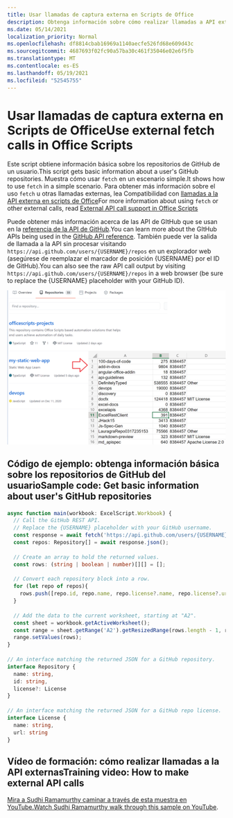 ```yaml
---
title: Usar llamadas de captura externa en Scripts de Office
description: Obtenga información sobre cómo realizar llamadas a API externas en scripts de Office.
ms.date: 05/14/2021
localization_priority: Normal
ms.openlocfilehash: df8814cbab16969a1140aecfe526fd68e609d43c
ms.sourcegitcommit: 4687693f02fc90a57ba30c461f35046e02e6f5fb
ms.translationtype: MT
ms.contentlocale: es-ES
ms.lasthandoff: 05/19/2021
ms.locfileid: "52545755"
---
```

# <a name="use-external-fetch-calls-in-office-scripts"></a><span data-ttu-id="db0a5-103">Usar llamadas de captura externa en Scripts de Office</span><span class="sxs-lookup"><span data-stu-id="db0a5-103">Use external fetch calls in Office Scripts</span></span>

<span data-ttu-id="db0a5-104">Este script obtiene información básica sobre los repositorios de GitHub de un usuario.</span><span class="sxs-lookup"><span data-stu-id="db0a5-104">This script gets basic information about a user's GitHub repositories.</span></span> <span data-ttu-id="db0a5-105">Muestra cómo usar `fetch` en un escenario simple.</span><span class="sxs-lookup"><span data-stu-id="db0a5-105">It shows how to use `fetch` in a simple scenario.</span></span> <span data-ttu-id="db0a5-106">Para obtener más información sobre el uso `fetch` u otras llamadas externas, lea Compatibilidad con [llamadas a la API externa en scripts de Office](../../develop/external-calls.md)</span><span class="sxs-lookup"><span data-stu-id="db0a5-106">For more information about using `fetch` or other external calls, read [External API call support in Office Scripts](../../develop/external-calls.md)</span></span>

<span data-ttu-id="db0a5-107">Puede obtener más información acerca de las API de GItHub que se usan en la [referencia de la API de GitHub](https://docs.github.com/rest/reference/repos#list-repositories-for-a-user).</span><span class="sxs-lookup"><span data-stu-id="db0a5-107">You can learn more about the GItHub APIs being used in the [GitHub API reference](https://docs.github.com/rest/reference/repos#list-repositories-for-a-user).</span></span> <span data-ttu-id="db0a5-108">También puede ver la salida de llamada a la API sin procesar visitando `https://api.github.com/users/{USERNAME}/repos` en un explorador web (asegúrese de reemplazar el marcador de posición {USERNAME} por el ID de GitHub).</span><span class="sxs-lookup"><span data-stu-id="db0a5-108">You can also see the raw API call output by visiting `https://api.github.com/users/{USERNAME}/repos` in a web browser (be sure to replace the {USERNAME} placeholder with your GitHub ID).</span></span>

![Obtener ejemplos de información de repositorios](../../images/git.png)

## <a name="sample-code-get-basic-information-about-users-github-repositories"></a><span data-ttu-id="db0a5-110">Código de ejemplo: obtenga información básica sobre los repositorios de GitHub del usuario</span><span class="sxs-lookup"><span data-stu-id="db0a5-110">Sample code: Get basic information about user's GitHub repositories</span></span>

```TypeScript
async function main(workbook: ExcelScript.Workbook) {
  // Call the GitHub REST API.
  // Replace the {USERNAME} placeholder with your GitHub username.
  const response = await fetch('https://api.github.com/users/{USERNAME}/repos');
  const repos: Repository[] = await response.json();
  
  // Create an array to hold the returned values.
  const rows: (string | boolean | number)[][] = [];

  // Convert each repository block into a row.
  for (let repo of repos){ 
    rows.push([repo.id, repo.name, repo.license?.name, repo.license?.url])
  }

  // Add the data to the current worksheet, starting at "A2".
  const sheet = workbook.getActiveWorksheet();
  const range = sheet.getRange('A2').getResizedRange(rows.length - 1, rows[0].length - 1);
  range.setValues(rows);
}

// An interface matching the returned JSON for a GitHub repository.
interface Repository {
  name: string,
  id: string,
  license?: License 
}

// An interface matching the returned JSON for a GitHub repo license.
interface License {
  name: string,
  url: string
}
```

## <a name="training-video-how-to-make-external-api-calls"></a><span data-ttu-id="db0a5-111">Vídeo de formación: cómo realizar llamadas a la API externas</span><span class="sxs-lookup"><span data-stu-id="db0a5-111">Training video: How to make external API calls</span></span>

<span data-ttu-id="db0a5-112">[Mira a Sudhi Ramamurthy caminar a través de esta muestra en YouTube.](https://youtu.be/fulP29J418E)</span><span class="sxs-lookup"><span data-stu-id="db0a5-112">[Watch Sudhi Ramamurthy walk through this sample on YouTube](https://youtu.be/fulP29J418E).</span></span>

